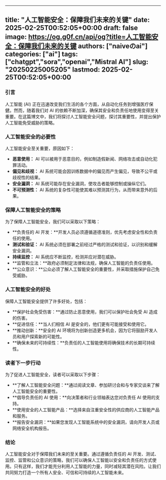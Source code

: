 
---
title: "人工智能安全：保障我们未来的关键"
date: 2025-02-25T00:52:05+00:00
draft: false
image: https://og.g0f.cn/api/og?title=人工智能安全：保障我们未来的关键
authors: ["naiveのai"]
categories: ["ai"]
tags: ["chatgpt","sora","openai","Mistral AI"]
slug: "20250225005205"
lastmod: 2025-02-25T00:52:05+00:00
---
### 引言

人工智能 (AI) 正在迅速改变我们生活的各个方面，从自动化任务到增强医疗保健。然而，随着我们对 AI 的依赖不断加深，确保其安全和负责任地使用变得至关重要。在这篇博文中，我们将探讨人工智能安全问题，探讨其重要性，并提出保护人工智能免受威胁的策略。

### 人工智能安全的必要性

人工智能安全至关重要，原因如下：

- **恶意使用：** AI 可以被用于恶意目的，例如制造假新闻、网络攻击或自动化犯罪活动。
- **偏见和歧视：** AI 系统可能会因训练数据中的偏见而产生偏见，导致不公平或歧视性的结果。
- **安全漏洞：** AI 系统可能存在安全漏洞，使攻击者能够控制或操纵它们。
- **不可预测性：** AI 系统的复杂性可能使其难以预测其行为，从而带来意外的后果。

### 保障人工智能安全的策略

为了保障人工智能安全，我们可以采取以下策略：

- **负责任的 AI 开发：**开发人员必须遵循道德准则，优先考虑安全性和负责任的使用。
- **测试和验证：** AI 系统必须在部署之前经过严格的测试和验证，以识别和缓解安全漏洞。
- **持续监控：** AI 系统应不断监控，检测并应对潜在威胁。
- **监管和立法：**政府必须制定法律和法规，确保人工智能的负责任使用。
- **公众意识：**公众必须了解人工智能安全的重要性，并采取措施保护自己免受威胁。

### 人工智能安全的好处

保障人工智能安全提供了许多好处，包括：

- **保护社会免受伤害：**通过防止恶意使用，我们可以保护社会免受 AI 造成的伤害。
- **促进信任：**当人们相信 AI 是安全的，他们更有可能接受和使用它。
- **推动创新：**安全的 AI 环境将为创新创造更多机会，因为它将鼓励开发人员和用户探索新的可能性。
- **确保未来的可持续性：**负责任的人工智能使用将确保技术的长期可持续性。

### 读者下一步行动

为了促进人工智能安全，读者可以采取以下步骤：

- **了解人工智能安全问题：**通过阅读文章、参加研讨会和与专家交谈来了解人工智能安全的重要性。
- **倡导负责任的 AI 使用：**向决策者和行业领袖表达您对负责任 AI 使用的支持。
- **使用安全的人工智能产品：**选择来自注重安全性的供应商的人工智能产品和服务。
- **报告安全漏洞：**如果您发现人工智能系统中的安全漏洞，请向开发人员或网络安全机构报告。

### 结论

人工智能安全对于保障我们未来的至关重要。通过遵循负责任的 AI 开发、测试、监控、监管和公众意识的策略，我们可以确保人工智能以安全和负责任的方式使用。只有这样，我们才能充分利用人工智能的力量，同时减轻其潜在风险。让我们共同努力打造一个所有人安全、可信和可持续的人工智能未来。
